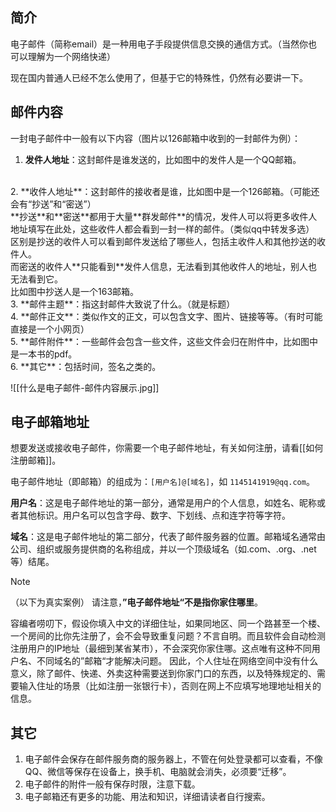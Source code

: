 ## 简介

电子邮件（简称email）是一种用电子手段提供信息交换的通信方式。（当然你也可以理解为一个网络快递）

现在国内普通人已经不怎么使用了，但基于它的特殊性，仍然有必要讲一下。

## 邮件内容

一封电子邮件中一般有以下内容（图片以126邮箱中收到的一封邮件为例）：

1. **发件人地址**：这封邮件是谁发送的，比如图中的发件人是一个QQ邮箱。
<br>
2. **收件人地址**：这封邮件的接收者是谁，比如图中是一个126邮箱。（可能还会有“抄送”和“密送”）<br>
    **抄送**和**密送**都用于大量**群发邮件**的情况，发件人可以将更多收件人地址填写在此处，这些收件人都会看到一封一样的邮件。（类似qq中转发多选）<br>
    区别是抄送的收件人可以看到邮件发送给了哪些人，包括主收件人和其他抄送的收件人。<br>
    而密送的收件人**只能看到**发件人信息，无法看到其他收件人的地址，别人也无法看到它。<br>
    比如图中抄送人是一个163邮箱。
   <br>
3. **邮件主题**：指这封邮件大致说了什么。（就是标题）
<br>
4. **邮件正文**：类似作文的正文，可以包含文字、图片、链接等等。（有时可能直接是一个小网页）
<br>
5. **邮件附件**：一些邮件会包含一些文件，这些文件会归在附件中，比如图中是一本书的pdf。
<br>
6. **其它**：包括时间，签名之类的。

![[什么是电子邮件-邮件内容展示.jpg]]
## 电子邮箱地址

想要发送或接收电子邮件，你需要一个电子邮件地址，有关如何注册，请看[[如何注册邮箱]]。

电子邮件地址（即邮箱）的组成为：`[用户名]@[域名]`，如 `1145141919@qq.com`。
 
**用户名**：这是电子邮件地址的第一部分，通常是用户的个人信息，如姓名、昵称或者其他标识。用户名可以包含字母、数字、下划线、点和连字符等字符。

**域名**：这是电子邮件地址的第二部分，代表了邮件服务器的位置。邮箱域名通常由公司、组织或服务提供商的名称组成，并以一个顶级域名（如.com、.org、.net等）结尾。

>[!NOTE]
>（以下为真实案例）
>请注意，**”电子邮件地址“不是指你家住哪里**。
>
>容编者唠叨下，假设你填入中文的详细住址，如果同地区、同一个路甚至一个楼、一个房间的比你先注册了，会不会导致重复问题？不言自明。而且软件会自动检测注册用户的IP地址（最细到某省某市），不会深究你家住哪。这点唯有这种不同用户名、不同域名的”邮箱“才能解决问题。
>因此，个人住址在网络空间中没有什么意义，除了邮件、快递、外卖这种需要送到你家门口的东西，以及特殊规定的、需要输入住址的场景（比如注册一张银行卡），否则在网上不应填写地理地址相关的信息。

## 其它

1. 电子邮件会保存在邮件服务商的服务器上，不管在何处登录都可以查看，不像QQ、微信等保存在设备上，换手机、电脑就会消失，必须要“迁移”。
2. 电子邮件的附件一般有保存时限，注意下载。
3. 电子邮箱还有更多的功能、用法和知识，详细请读者自行搜索。
